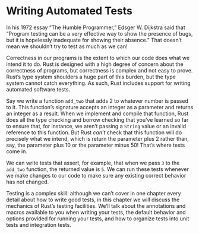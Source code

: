# Writing Automated Tests

In his 1972 essay “The Humble Programmer,” Edsger W. Dijkstra said that
“Program testing can be a very effective way to show the presence of bugs, but
it is hopelessly inadequate for showing their absence.” That doesn’t mean we
shouldn’t try to test as much as we can!

Correctness in our programs is the extent to which our code does what we intend
it to do. Rust is designed with a high degree of concern about the correctness
of programs, but correctness is complex and not easy to prove. Rust’s type
system shoulders a huge part of this burden, but the type system cannot catch
everything. As such, Rust includes support for writing automated software tests.

Say we write a function `add_two` that adds 2 to whatever number is passed to
it. This function’s signature accepts an integer as a parameter and returns an
integer as a result. When we implement and compile that function, Rust does all
the type checking and borrow checking that you’ve learned so far to ensure
that, for instance, we aren’t passing a `String` value or an invalid reference
to this function. But Rust *can’t* check that this function will do precisely
what we intend, which is return the parameter plus 2 rather than, say, the
parameter plus 10 or the parameter minus 50! That’s where tests come in.

We can write tests that assert, for example, that when we pass `3` to the
`add_two` function, the returned value is `5`. We can run these tests whenever
we make changes to our code to make sure any existing correct behavior has not
changed.

Testing is a complex skill: although we can’t cover in one chapter every detail
about how to write good tests, in this chapter we will discuss the mechanics of
Rust’s testing facilities. We’ll talk about the annotations and macros
available to you when writing your tests, the default behavior and options
provided for running your tests, and how to organize tests into unit tests and
integration tests.
